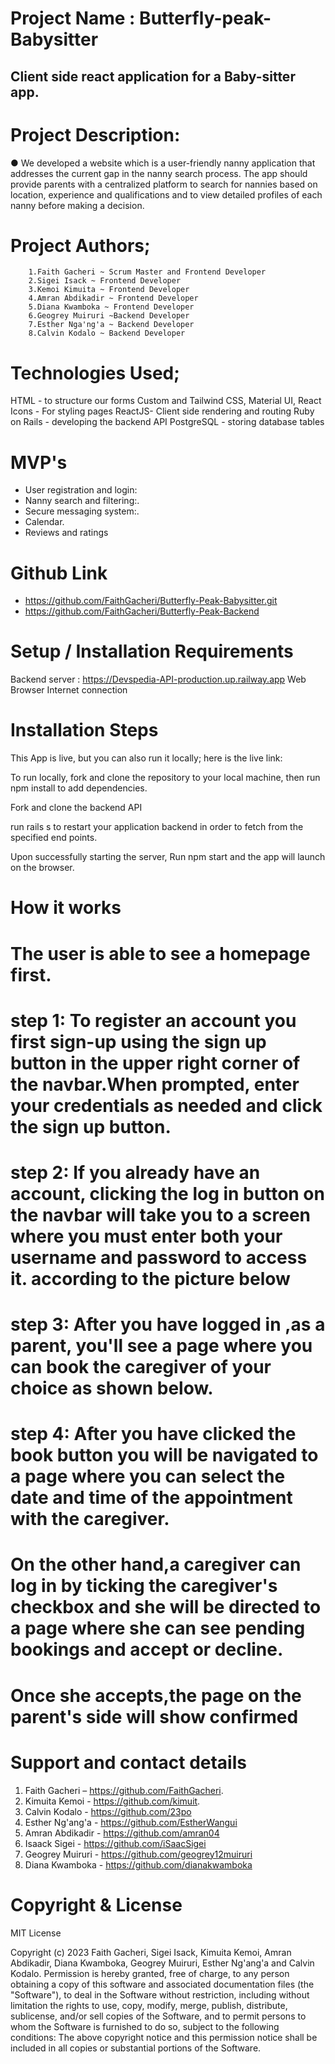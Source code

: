 # Project Name : Butterfly-peak-Babysitter

## Client side react application for a Baby-sitter app.

# Project Description:
● We developed a website which is a user-friendly nanny application that addresses the current gap in the nanny search process. The app should provide parents with a centralized platform to search for nannies based on location, experience and qualifications and to view detailed profiles of each nanny before making a decision.



# Project Authors;
        1.Faith Gacheri ~ Scrum Master and Frontend Developer
        2.Sigei Isack ~ Frontend Developer
        3.Kemoi Kimuita ~ Frontend Developer
        4.Amran Abdikadir ~ Frontend Developer
        5.Diana Kwamboka ~ Frontend Developer
        6.Geogrey Muiruri ~Backend Developer
        7.Esther Nga'ng'a ~ Backend Developer
        8.Calvin Kodalo ~ Backend Developer
                  
                  
                  
# Technologies Used;

HTML - to structure our forms
Custom and Tailwind CSS, Material UI, React Icons - For styling pages
ReactJS- Client side rendering and routing
Ruby on Rails - developing the backend API
PostgreSQL - storing database tables

# MVP's

- User registration and login:
- Nanny search and filtering:.
- Secure messaging system:.
- Calendar.
- Reviews and ratings
# Github Link

- https://github.com/FaithGacheri/Butterfly-Peak-Babysitter.git
- https://github.com/FaithGacheri/Butterfly-Peak-Backend

# Setup / Installation Requirements

Backend server : https://Devspedia-API-production.up.railway.app
Web Browser
Internet connection

# Installation Steps

This App is live, but you can also run it locally; here is the live link:

To run locally, fork and clone the repository to your local machine, then run npm install to add dependencies.

Fork and clone the backend API

run rails s to restart your application backend in order to fetch from the specified end points.

Upon successfully starting the server, Run npm start and the app will launch on the browser.

# How it works

# The user is able to see a homepage first.

# step 1: To register an account you first sign-up using the sign up button in the upper right corner of the navbar.When prompted, enter your credentials as needed and click the sign up button.



# step 2: If you already have an account, clicking the log in button on the navbar will take you to a screen where you must enter both your username and password to access it. according to the picture below



# step 3: After you have logged in ,as a parent, you'll see a page where you can book the caregiver of your choice as shown below.


# step 4: After you have clicked the book button you will be navigated to a page where you can select the date and time of the appointment with the caregiver. 



# On the other hand,a caregiver can log in by ticking the caregiver's checkbox and she will be directed to a page where  she can see pending bookings and accept or decline.



# Once she accepts,the page on the parent's side will show confirmed
 


 # Support and contact details

 1. Faith Gacheri – https://github.com/FaithGacheri.
 2. Kimuita Kemoi - https://github.com/kimuit.
 3. Calvin Kodalo - https://github.com/23po
 4. Esther Ng'ang'a - https://github.com/EstherWangui
 5. Amran Abdikadir - https://github.com/amran04
 6. Isaack Sigei - https://github.com/iSaacSigei
 7. Geogrey Muiruri - https://github.com/geogrey12muiruri
 8. Diana Kwamboka - https://github.com/dianakwamboka


# Copyright & License

MIT License

Copyright (c) 2023 Faith Gacheri, Sigei Isack, Kimuita Kemoi, Amran Abdikadir, Diana Kwamboka, Geogrey Muiruri, Esther Ng'ang'a and Calvin Kodalo. Permission is hereby granted, free of charge, to any person obtaining a copy of this software and associated documentation files (the "Software"), to deal in the Software without restriction, including without limitation the rights to use, copy, modify, merge, publish, distribute, sublicense, and/or sell copies of the Software, and to permit persons to whom the Software is furnished to do so, subject to the following conditions: The above copyright notice and this permission notice shall be included in all copies or substantial portions of the Software.



